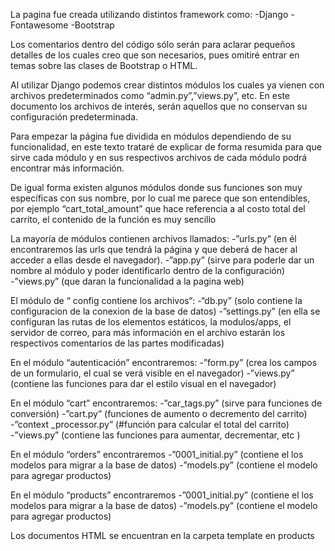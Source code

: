 La pagina fue creada utilizando distintos framework como:
-Django
-Fontawesome
-Bootstrap


Los comentarios dentro del código sólo serán para aclarar pequeños detalles de los cuales creo que son necesarios, pues omitiré entrar en temas sobre las clases de Bootstrap o HTML.

Al utilizar Django podemos crear distintos módulos los cuales ya vienen con archivos predeterminados como “admin.py”,”views.py”, etc. En este documento los archivos de interés, serán aquellos que no conservan su configuración predeterminada.

Para empezar la página fue dividida en módulos dependiendo de su funcionalidad, en este texto trataré de explicar de forma resumida para que sirve cada módulo y en sus respectivos archivos de cada módulo podrá encontrar más información.

De igual forma existen algunos módulos donde sus funciones son muy específicas con sus nombre, por lo cual me parece que son entendibles, por ejemplo “cart_total_amount” que hace referencia a al costo total del carrito, el contenido de la función es muy sencillo

 

La mayoría de módulos contienen archivos llamados:
-”urls.py” (en él encontraremos las urls que tendrá la página y que deberá de hacer al acceder a ellas desde el navegador).
-”app.py” (sirve para poderle dar un nombre al módulo y poder identificarlo dentro de la configuración)
-”views.py” (que daran la funcionalidad a la pagina web)

El módulo de “ config contiene los archivos“:
-“db.py” (solo contiene la configuracion de la conexion de la base de datos)
-”settings.py” (en ella se configuran las rutas de los elementos estáticos, la modulos/apps, el servidor de correo, para más información en el archivo estarán los respectivos comentarios de las partes modificadas)

En el módulo “autenticación” encontraremos:
-”form.py” (crea los campos de un formulario, el cual se verá visible en el navegador)
-”views.py” (contiene las funciones para dar el estilo visual en el navegador)

En el módulo “cart” encontraremos:
-”car_tags.py” (sirve para funciones de conversión)
-”cart.py” (funciones de aumento o decremento del carrito)
-”context _processor.py” (#función para calcular el total del carrito)
-”views.py” (contiene las funciones para aumentar, decrementar, etc )

En el módulo “orders” encontraremos
-”0001_initial.py” (contiene el los modelos para migrar a la base de datos)
-”models.py” (contiene el modelo para agregar productos)

En el módulo “products” encontraremos
-”0001_initial.py” (contiene el los modelos para migrar a la base de datos)
-”models.py” (contiene el modelo para agregar productos)


Los documentos HTML se encuentran en la carpeta template en products


